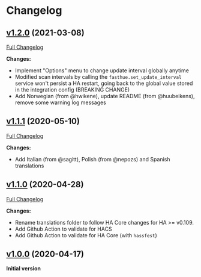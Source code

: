 # Changelog

## [v1.2.0](https://github.com/azogue/fasthue/tree/v1.2.0) (2021-03-08)

[Full Changelog](https://github.com/azogue/fasthue/compare/v1.1.1...v1.2.0)

**Changes:**

- Implement "Options" menu to change update interval globally anytime
- Modified scan intervals by calling the `fasthue.set_update_interval` service won't persist a HA restart, going back to the global value stored in the integration config (BREAKING CHANGE)
- Add Norwegian (from @hwikene), update README (from @huubeikens), remove some warning log messages

## [v1.1.1](https://github.com/azogue/fasthue/tree/v1.1.1) (2020-05-10)

[Full Changelog](https://github.com/azogue/fasthue/compare/v1.1.0...v1.1.1)

**Changes:**

- Add Italian (from @sagitt), Polish (from @nepozs) and Spanish translations

## [v1.1.0](https://github.com/azogue/fasthue/tree/v1.1.0) (2020-04-28)

[Full Changelog](https://github.com/azogue/fasthue/compare/v1.0.0...v1.1.0)

**Changes:**

- Rename translations folder to follow HA Core changes for HA >= v0.109.
- Add Github Action to validate for HACS
- Add Github Action to validate for HA Core (with `hassfest`)

## [v1.0.0](https://github.com/azogue/fasthue/tree/v1.0.0) (2020-04-17)

**Initial version**

